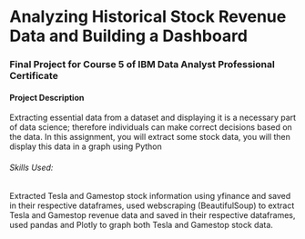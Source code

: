 # Analyzing Historical Stock Revenue Data and Building a Dashboard
### Final Project for Course 5 of IBM Data Analyst Professional Certificate

#### Project Description
Extracting essential data from a dataset and displaying it is a necessary part of data science; therefore individuals can make correct decisions based on the data. In this assignment, you will extract some stock data, you will then display this data in a graph using Python
###### Skills Used:
Extracted Tesla and Gamestop stock information using yfinance and saved in their respective dataframes, used webscraping (BeautifulSoup) to extract Tesla and Gamestop revenue data and saved in their respective dataframes, used pandas and Plotly to graph both Tesla and Gamestop stock data. 


